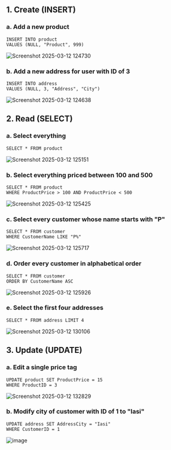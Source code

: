## 1. Create (INSERT)
### a. Add a new product
```
INSERT INTO product
VALUES (NULL, "Product", 999)
```
![Screenshot 2025-03-12 124730](https://github.com/user-attachments/assets/0b2fad9c-4782-4c8c-9396-c783472c3f48)

### b. Add a new address for user with ID of 3
```
INSERT INTO address
VALUES (NULL, 3, "Address", "City")
```
![Screenshot 2025-03-12 124638](https://github.com/user-attachments/assets/c39e6893-13b3-42a1-8b19-020d6229b8e1)

## 2. Read (SELECT)
### a. Select everything
```
SELECT * FROM product
```
![Screenshot 2025-03-12 125151](https://github.com/user-attachments/assets/3f62e072-a03f-4f15-b251-e0babe904157)

### b. Select everything priced between 100 and 500
```
SELECT * FROM product
WHERE ProductPrice > 100 AND ProductPrice < 500
```
![Screenshot 2025-03-12 125425](https://github.com/user-attachments/assets/62201001-7da1-4d16-a908-90fe4de9cd75)

### c. Select every customer whose name starts with "P"
```
SELECT * FROM customer
WHERE CustomerName LIKE "P%"
```
![Screenshot 2025-03-12 125717](https://github.com/user-attachments/assets/f1e1ee10-feeb-4507-8e94-c4a9dde1a8ad)

### d. Order every customer in alphabetical order
```
SELECT * FROM customer
ORDER BY CustomerName ASC
```
![Screenshot 2025-03-12 125926](https://github.com/user-attachments/assets/c6e5a194-023b-4d9b-8e4f-dc43b0d57cf7)

### e. Select the first four addresses
```
SELECT * FROM address LIMIT 4
```
![Screenshot 2025-03-12 130106](https://github.com/user-attachments/assets/c88da151-c279-423c-abd1-f2a1d1cfa314)

## 3. Update (UPDATE)
### a. Edit a single price tag
```
UPDATE product SET ProductPrice = 15
WHERE ProductID = 3
```
![Screenshot 2025-03-12 132829](https://github.com/user-attachments/assets/611139a0-9d3b-4e45-94e9-283f5f244762)

### b. Modify city of customer with ID of 1 to "Iasi"
```
UPDATE address SET AddressCity = "Iasi"
WHERE CustomerID = 1
```
![image](https://github.com/user-attachments/assets/e1784666-b881-473c-a4b2-ef64c52996e4)
